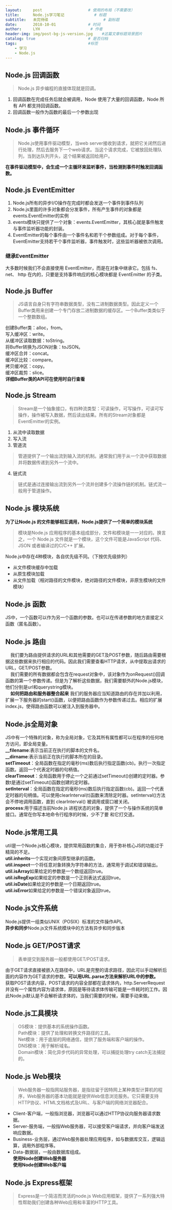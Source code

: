 ```yaml
---
layout:     post                    # 使用的布局（不需要改）
title:      Node.js学习笔记	           	# 标题 
subtitle:   未完待续						# 副标题
date:       2018-10-01              # 时间
author:     LYH                      # 作者
header-img: img/post-bg-js-version.jpg    #这篇文章标题背景图片
catalog: true                       # 是否归档
tags:                               #标签
    - 学习
    - Node.js
---
```


## Node.js 回调函数
> Node.js 异步编程的直接体现就是回调。  

1. 回调函数在完成任务后就会被调用，Node 使用了大量的回调函数，Node 所有 API 都支持回调函数。  
2. 回调函数一般作为函数的最后一个参数出现

## Node.js 事件循环
> Node.js使用事件驱动模型，当web server接收到请求，就把它关闭然后进行处理，然后去服务下一个web请求。当这个请求完成，它被放回处理队列，当到达队列开头，这个结果被返回给用户。  

**在事件驱动模型中，会生成一个主循环来监听事件，当检测到事件时触发回调函数。**  


## Node.js EventEmitter
1. Node.js所有的异步I/O操作在完成时都会发送一个事件到事件队列
2. Node.js里面的许多对象都会分发事件，所有产生事件的对象都是events.EventEmitter的实例
3. events模块只提供了一个对象：events.EventEmitter，其核心就是事件触发与事件监听器功能的封装。
4. EventEmitter的每个事件由一个事件名和若干个参数组成。对于每个事件，EventEmitter支持若干个事件监听器，事件触发时，这些监听器被依次调用。  

### 继承EventEmitter  
大多数时候我们不会直接使用 EventEmitter，而是在对象中继承它。包括 fs、net、 http 在内的，只要是支持事件响应的核心模块都是 EventEmitter 的子类。

## Node.js Buffer
> JS语言自身只有字符串数据类型，没有二进制数据类型。因此定义一个Buffer类用来创建一个专门存放二进制数据的缓存区。一个Buffer类类似于一个整数数组。

创建Buffer类：alloc，from。  
写入缓冲区：write。  
从缓冲区读取数据：toString。  
将Buffer转换为JSON对象：toJSON。  
缓冲区合并：concat。  
缓冲区比较：compare。  
拷贝缓冲区：copy。  
缓冲区裁剪：slice。  
**详细Buffer类的API可在使用时自行查看**  

## Node.js Stream
> Stream是一个抽象接口，有四种流类型：可读操作，可写操作，可读可写操作，操作被写入数据，然后读出结果。所有的Stream对象都是EventEmitter的实例。

1. 从流中读取数据
2. 写入流
3. 管道流

> 管道提供了一个输出流到输入流的机制。通常我们用于从一个流中获取数据并将数据传递到另外一个流中。

4. 链式流

> 链式是通过连接输出流到另外一个流并创建多个流操作链的机制。链式流一般用于管道操作。

## Node.js 模块系统

**为了让Node.js 的文件能够相互调用，Node.js提供了一个简单的模块系统**

> 模块是Node.js 应用程序的基本组成部分，文件和模块是一一对应的。换言之，一个 Node.js 文件就是一个模块，这个文件可能是JavaScript 代码、JSON 或者编译过的C/C++ 扩展。

Node.js中存在4种模块，各自优先级不同。（下按优先级排列）  

* 从文件模块缓存中加载
* 从原生模块加载
* 从文件加载（相对路径的文件模块，绝对路径的文件模块，非原生模块的文件模块）

## Node.js 函数

JS中，一个函数可以作为另一个函数的参数。也可以在传递参数的地方直接定义函数（匿名函数）。

## Node.js 路由

&#160;&#160;&#160;&#160;我们要为路由提供请求的URL和其他需要的GET及POST参数，随后路由需要根据这些数据来执行相应的代码。因此我们需要查看HTTP请求，从中提取出请求的URL，GET/POST参数。  
&#160;&#160;&#160;&#160;我们需要的所有数据都会包含在request对象中，该对象作为onRequest()回调函数的第一个参数传递。但是为了解析这些数据，我们需要额外的Node.js模块，他们分别是url和querystring模块。  
&#160;&#160;&#160;&#160;**如何把路由和服务器整合起来** 我们的服务器应当知道路由的存在并加以利用，扩展一下服务器的start()函数，以便把路由函数作为参数传递过去。相应的扩展index.js，使得路由函数可以被注入到服务器中。  

## Node.js全局对象

JS中有一个特殊的对象，称为全局对象，它及其所有属性都可以在程序的任何地方访问，即全局变量。  
**__filename**:表示当前正在执行的脚本的文件名。  
**__dirname**:表示当前正在执行的脚本所在的目录。  
**setTimeout**：全局函数在指定的毫秒(ms)数后执行指定函数(cb)。执行一次指定函数。返回一个代表定时器的句柄值。  
**clearTimeout**：全局函数用于停止一个之前通过setTimeout()创建的定时器。参数t是通过setTimeout()函数创建的定时器。  
**setInterval**：全局函数在指定的毫秒(ms)数后执行指定函数(cb)。返回一个代表定时器的句柄值。可以使用clearInterval(t)函数来清除定时器。setInterval()方法会不停地调用函数，直到 clearInterval() 被调用或窗口被关闭。  
**process**:用于描述当前Node.js 进程状态的对象，提供了一个与操作系统的简单接口。通常在你写本地命令行程序的时候，少不了要 和它打交道。  

## Node.js常用工具

util是一个Node.js核心模块，提供常用函数的集合，用于弥补核心JS的功能过于精简的不足。  
**util.inherits**一个实现对象间原型继承的函数。  
**util.inspect**一个将任意对象转换为字符串的方法，通常用于调试和错误输出。  
**util.isArray**如果给定的参数是一个数组返回true。  
**util.isRegExp**如果给定的参数是一个正则表达式返回true。  
**util.isDate**如果给定的参数是一个日期返回true。  
**util.isError**如果给定的参数是一个错误对象返回true。  

## Node.js文件系统

Node.js提供一组类似UNIX（POSIX）标准的文件操作API。  
**异步和同步**Node.js文件系统模块中的方法有异步和同步版本

## Node.js GET/POST请求

> 表单提交到服务器一般都使用GET/POST请求。  

由于GET请求直接被嵌入在路径中，URL是完整的请求路径，因此可以手动解析后面的内容作为GET请求的参数。**可以用URL.parse方法来解析URL中的参数。**  
获取POST请求内容，POST请求的内容全部都在请求体内，http.ServerRequest并没有一个属性内容为请求体，原因是等待请求体传输可能是一件耗时的工作。因此Node.js默认是不会解析请求体的，当我们需要的时候，需要手动来做。  

## Node.js工具模块
> OS模块：提供基本的系统操作函数。  
> Path模块：提供了处理和转换文件路径的工具。  
> Net模块：用于底层的网络通信，提供了服务端和客户端的操作。  
> DNS模块：用于解析域名。  
> Domain模块：简化异步代码的异常处理，可以捕捉处理try catch无法捕捉的。  

## Node.js Web模块
> Web服务器一般指网站服务器，是指驻留于因特网上某种类型计算机的程序，Web服务器的基本功能就是提供Web信息浏览服务。它只需要支持HTTP协议、HTML文档格式及URL、与客户端的网络浏览器配合。 

* Client-客户端，一般指浏览器，浏览器可以通过HTTP协议向服务器请求数据。  
* Server-服务端，一般指Web服务器，可以接受客户端请求，并向客户端发送响应数据。  
* Business-业务层，通过Web服务器处理应用程序，如与数据库交互，逻辑运算，调用外部程序等。  
* Data-数据层，一般由数据库组成。  
**使用Node创建Web服务器**  
**使用Node创建Web客户端**

## Node.js Express框架
> Express是一个简洁而灵活的node.js Web应用框架，提供了一系列强大特性帮助我们创建各种Web应用和丰富的HTTP工具。